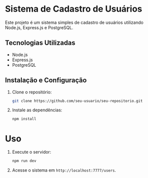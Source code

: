# Sistema de Cadastro de Usuários

Este projeto é um sistema simples de cadastro de usuários utilizando Node.js, Express.js e PostgreSQL.

## Tecnologias Utilizadas

- Node.js
- Express.js
- PostgreSQL

## Instalação e Configuração

1. Clone o repositório:

   ```bash
   git clone https://github.com/seu-usuario/seu-repositorio.git

   ```

2. Instale as dependências:
   ```bash
   npm install
   ```

# Uso

1. Execute o servidor:

   ```bash
   npm run dev

   ```

2. Acesse o sistema em `http://localhost:7777/users`.
